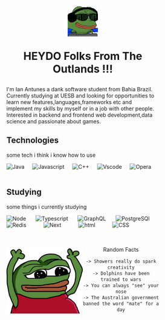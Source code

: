 <style>
  * {
    box-sizing: border-box;
  }

  .row {
    display: flex;
    flex-direction: row;
    flex-wrap: wrap;
  }

  /* .column {
    flex: 100%;
    padding: 5px;
  } */

</style>

<h1 align="center">
  <img
   title="hackermans"
   src="HACKERJAMS.gif"
   width=20%
  />
  <p>
    HEYDO Folks From The Outlands !!! 
  </p>
</h1>

<p> I'm Ian Antunes a dank software student from Bahia Brazil.
Currently studying at UESB and looking for opportunities to learn new
features,languages,frameworks etc and implement my skills by myself or
in a job with other people. Interested in backend and frontend web 
development,data science and passionate about games.
</p>

## **Technologies**

some tech i think i know how to use

<div class="row">
  <div class="column">
    <img title="Java" src="https://seeklogo.com/images/J/java-logo-7F8B35BAB3-seeklogo.com.png" height="24" >&nbsp;&nbsp;&nbsp;
  </div>
  <div class="column">
    <img title="Javascript" src="https://seeklogo.com/images/J/javascript-js-logo-2949701702-seeklogo.com.png" height="24" >&nbsp;&nbsp;&nbsp;
  </div>
  <div class="column">
    <img title="C++" src="https://seeklogo.com/images/C/c-logo-43CE78FF9C-seeklogo.com.png" height="24" >&nbsp;&nbsp;&nbsp;
  </div>
  <div class="column">
    <img title="Vscode" src="https://seeklogo.com/images/V/visual-studio-code-logo-284BC24C39-seeklogo.com.png" height="24" >&nbsp;&nbsp;&nbsp;
  </div>
  <div class="column">
    <img title="Opera" src="https://seeklogo.com/images/O/opera-logo-FD270C9492-seeklogo.com.png" height="24" >&nbsp;&nbsp;&nbsp;
  </div>
</div>

<br>

## **Studying**

some things i currently studying

<div class="row">
  <div class="column">
    <img title="Node" src="https://seeklogo.com/images/N/nodejs-logo-FBE122E377-seeklogo.com.png" height="24">&nbsp;&nbsp;&nbsp;
  </div>
  <div class="column">
    <img title="Typescript" src="https://seeklogo.com/images/T/typescript-logo-B29A3F462D-seeklogo.com.png" height="24" >&nbsp;&nbsp;&nbsp;
  </div>
  <div class="column">
    <img title="GraphQL" src="https://seeklogo.com/images/G/graphql-logo-97CBBB6D51-seeklogo.com.png" height="24" >&nbsp;&nbsp;&nbsp;
  </div>
  <div class="column">
    <img title="PostgreSQl" src="https://seeklogo.com/images/P/postgresql-logo-5309879B58-seeklogo.com.png" height="24">&nbsp;&nbsp;&nbsp;
  </div>
  <div class="column">
    <img title="Redis" src="https://seeklogo.com/images/R/redis-logo-E403D4DD6A-seeklogo.com.png" height="24" >&nbsp;&nbsp;&nbsp;
  </div>
  <div class="column">
    <img title="Next" src="https://seeklogo.com/images/N/next-js-logo-8FCFF51DD2-seeklogo.com.png" height="24" >&nbsp;&nbsp;&nbsp;
  </div>
  <div class="column">
    <img title="html" src="https://seeklogo.com/images/H/html5-logo-EF92D240D7-seeklogo.com.png" height="24" >&nbsp;&nbsp;&nbsp;
  </div>
  <div class="column">
    <img title="CSS" src="https://seeklogo.com/images/C/css-3-logo-AF06D75231-seeklogo.com.png" height="24" >&nbsp;&nbsp;&nbsp;
  </div>
  <div class="column">
  
  </div>
</div>

<br>
<br>

<div>
  <img 
    align="left"
    src="A1-HYPERS.png"
    width=50%
  />

  <div align="center">
    <p align="center">
    Random Facts
    </p>

    -> Showers really do spark creativity
    -> Dolphins have been trained to wars
    -> You can always "see" your nose
    -> The Australian government banned the word "mate" for a day

  </div>

</div>
